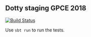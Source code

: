 ## Dotty staging GPCE 2018

[![Build Status](https://travis-ci.org/nicolasstucki/dotty-staging-gpce-2018.svg?branch=master)](https://travis-ci.org/nicolasstucki/dotty-staging-gpce-2018)

Use `sbt run` to run the tests.
